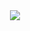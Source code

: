 <div align="center">
  <img src="https://github-readme-stats.vercel.app/api?username=op200&locale=cn&line_height=33&show_icons=true&hide=&theme=&rank_icon=percentile"/>
</div>

